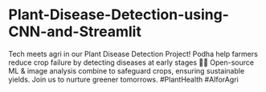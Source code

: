 # Plant-Disease-Detection-using-CNN-and-Streamlit
Tech meets agri in our Plant Disease Detection Project! Podha help farmers reduce crop failure by detecting diseases at early stages 🌱🔬 Open-source ML &amp; image analysis combine to safeguard crops, ensuring sustainable yields. Join us to nurture greener tomorrows. #PlantHealth #AIforAgri
